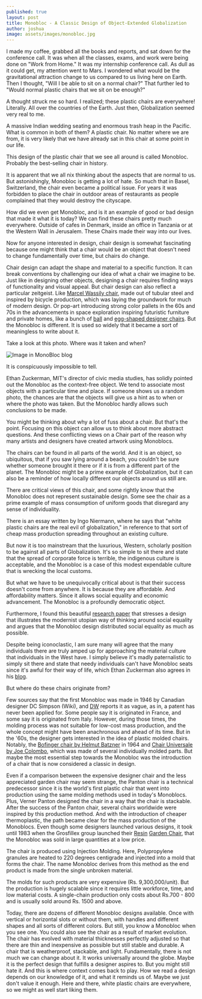 ```yaml
---
published: true
layout: post
title: Monobloc - A Classic Design of Object-Extended Globalization
author: joshua
image: assets/images/monobloc.jpg
---
```

I made my coffee, grabbed all the books and reports, and sat down for the conference call. It was when all the classes, exams, and work were being done on "Work from Home." It was my internship conference call. As dull as it could get, my attention went to Mars. I wondered what would be the gravitational attraction change to us compared to us living here on Earth. Then I thought, "Will I be able to sit on a normal chair?" That further led to "Would normal plastic chairs that we sit on be enough?"


A thought struck me so hard. I realized; these plastic chairs are everywhere! Literally. All over the countries of the Earth. Just then, Globalization seemed very real to me.

A massive Indian wedding seating and enormous trash heap in the Pacific. What is common in both of them? A plastic chair. No matter where we are from, it is very likely that we have already sat in this chair at some point in our life.

This design of the plastic chair that we see all around is called Monobloc. Probably the best-selling chair in history.

It is apparent that we all nix thinking about the aspects that are normal to us.
But astonishingly, Monobloc is getting a lot of hate. So much that in Basel, Switzerland, the chair even became a political issue. For years it was forbidden to place the chair in outdoor areas of restaurants as people complained that they would destroy the cityscape.

How did we even get Monobloc, and is it an example of good or bad design that made it what it is today?
We can find these chairs pretty much everywhere. Outside of cafes in Denmark, inside an office in Tanzania or at the Western Wall in Jerusalem. These Chairs made their way into our lives.

Now for anyone interested in design, chair design is somewhat fascinating because one might think that a chair would be an object that doesn't need to change fundamentally over time, but chairs do change.

Chair design can adapt the shape and material to a specific function. It can break conventions by challenging our idea of what a chair we imagine to be. Just like in designing other objects, designing a chair requires finding ways of functionality and visual appeal. But chair design can also reflect a particular zeitgeist. Like [Marcel Wassily chair](https://www.knoll.com/product/wassily-chair-gold), made out of tubular steel and inspired by bicycle production, which was laying the groundwork for much of modern design. Or pop-art introducing strong color pallets in the 60s and 70s in the advancements in space exploration inspiring futuristic furniture and private homes, like a bunch of [ball](https://en.wikipedia.org/wiki/Ball_Chair) and [egg-shaped designer chairs](https://www.elledecor.com/shopping/furniture/a14443746/egg-chair-history/). But the Monobloc is different. It is used so widely that it became a sort of meaningless to write about it.


Take a look at this photo. Where was it taken and when?


![Image in MonoBloc blog](https://images.unsplash.com/photo-1562785056-8201091fae25?ixlib=rb-1.2.1&amp;ixid=eyJhcHBfaWQiOjEyMDd9&amp;auto=format&amp;fit=crop&amp;w=1000&amp;q=80)

It is conspicuously impossible to tell.

Ethan Zuckerman, MIT's director of civic media studies, has solidly pointed out the Monobloc as the context-free object. We tend to associate most objects with a particular time and place. If someone shows us a random photo, the chances are that the objects will give us a hint as to when or where the photo was taken. But the Monobloc hardly allows such conclusions to be made.

You might be thinking about why a lot of fuss about a chair. But that's the point. Focusing on this object can allow us to think about more abstract questions. And these conflicting views on a Chair part of the reason why many artists and designers have created artwork using Monoblocs.

The chairs can be found in all parts of the world. And it is an object, so ubiquitous, that if you saw lying around a beach, you couldn't be sure whether someone brought it there or if it is from a different part of the planet. The Monobloc might be a prime example of Globalization, but it can also be a reminder of how locally different our objects around us still are.

There are critical views of this chair, and some rightly know that the Monobloc does not represent sustainable design. Some see the chair as a prime example of mass consumption of uniform goods that disregard any sense of individuality.

There is an essay written by Ingo Niermann, where he says that "white plastic chairs are the real evil of globalization," in reference to that sort of cheap mass production spreading throughout an existing culture.


But now it is too mainstream that the luxurious, Western, scholarly position to be against all parts of Globalization. It's so simple to sit there and state that the spread of corporate force is terrible, the indigenous culture is acceptable, and the Monobloc is a case of this modest expendable culture that is wrecking the local customs.

But what we have to be unequivocally critical about is that their success doesn't come from anywhere. It is because they are affordable. And affordability matters. Since it allows social equality and economic advancement. The Monobloc is a profoundly democratic object.

Furthermore, I found this beautiful [research paper](http://hfej.hfem.org/wp-content/uploads/2019/12/Paper-8-%40-stephenpoon.pdf) that stresses a design that illustrates the modernist utopian way of thinking around social equality and argues that the Monobloc design distributed social equality as much as possible.

Despite being iconoclastic, I am sure many will agree that the many individuals there are truly amped up for approaching the material culture that individuals in the West have. I simply believe it's madly paternalistic to simply sit there and state that needy individuals can't have Monobloc seats since it's awful for their way of life, which Ethan Zuckerman also agrees in his [blog](http://www.ethanzuckerman.com/blog/2011/04/06/those-white-plastic-chairs-the-monobloc-and-the-context-free-object/).


But where do these chairs originate from?

Few sources say that the first Monobloc was made in 1946 by Canadian designer DC Simpson (Wiki), and [DW](https://www.dw.com/en/the-global-object-the-monobloc/av-17373066) reports it as vague, as in, a patent has never been applied for. Some people say it is originated in France, and some say it is originated from Italy. However, during those times, the molding process was not suitable for low-cost mass production, and the whole concept might have been anachronous and ahead of its time. But in the '60s, the designer gets interested in the idea of plastic molded chairs. Notably, the [Bofinger chair by Helmut Batzner](https://en.wikipedia.org/wiki/Bofinger_chair) in 1964 and [Chair Universale by Joe Colombo](https://www.moma.org/collection/works/2515), which was made of several individually molded parts. But maybe the most essential step towards the Monobloc was the introduction of a chair that is now considered a classic in design.

Even if a comparison between the expensive designer chair and the less appreciated garden chair may seem strange, the Panton chair is a technical predecessor since it is the world's first plastic chair that went into production using the same molding methods used in today's Monoblocs. Plus, Verner Panton designed the chair in a way that the chair is stackable. After the success of the Panton chair, several chairs worldwide were inspired by this production method. And with the introduction of cheaper thermoplastic, the path became clear for the mass production of the Monoblocs. Even though some designers launched various designs, it took until 1983 when the Grosfillex group launched their [Resin](https://www.google.com/search?q=grosfillex%2Bresin%2Bgarden%2Bchair&amp;tbm=isch&amp;ved=2ahUKEwjyqKCzp7npAhVF6zgGHSx2BfYQ2-cCegQIABAA&amp;oq=grosresin%2Bgarden%2Bchair&amp;gs_lcp=CgNpbWcQARgAMgYIABAHEB5QvF5Yj2Rgq21oAHAAeACAAbMBiAH9A5IBAzEuM5gBAKABAaoBC2d3cy13aXotaW1n&amp;sclient=img&amp;ei=gFjAXvLoA8XW4-EPrOyVsA8&amp;bih=706&amp;biw=1536&amp;imgrc=azDP4qvW30vRTM) [Garden Chair](https://www.google.com/search?q=grosfillex%2Bresin%2Bgarden%2Bchair&amp;tbm=isch&amp;ved=2ahUKEwjyqKCzp7npAhVF6zgGHSx2BfYQ2-cCegQIABAA&amp;oq=grosresin%2Bgarden%2Bchair&amp;gs_lcp=CgNpbWcQARgAMgYIABAHEB5QvF5Yj2Rgq21oAHAAeACAAbMBiAH9A5IBAzEuM5gBAKABAaoBC2d3cy13aXotaW1n&amp;sclient=img&amp;ei=gFjAXvLoA8XW4-EPrOyVsA8&amp;bih=706&amp;biw=1536&amp;imgrc=azDP4qvW30vRTM), that the Monobloc was sold in large quantities at a low price.

The chair is produced using Injection Molding. Here, Polypropylene granules are heated to 220 degrees centigrade and injected into a mold that forms the chair. The name Monobloc derives from this method as the end product is made from the single unbroken material.


The molds for such products are very expensive (Rs. 9,300,000/unit). But the production is hugely scalable since it requires little workforce, time, and low material costs. A single-chain production only costs about Rs.700 - 800 and is usually sold around Rs. 1500 and above.

Today, there are dozens of different Monobloc designs available. Once with vertical or horizontal slots or without them, with handles and different shapes and all sorts of different colors. But still, you know a Monobloc when you see one. You could also see the chair as a result of market evolution. The chair has evolved with material thicknesses perfectly adjusted so that there are thin and inexpensive as possible but still stable and durable.
A chair that is weatherproof, stackable, and light. Fundamentally, there is not much we can change about it. It works universally around the globe. Maybe it is the perfect design that fulfills a designer aspires to.
But you might still hate it. And this is where context comes back to play. How we read a design depends on our knowledge of it, and what it reminds us of. Maybe we just don't value it enough. Here and there, white plastic chairs are everywhere, so we might as well start liking them.
